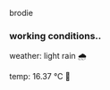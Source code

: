 brodie

<!--weather_start-->
### working conditions..

weather: light rain 🌧️

temp: 16.37 °C 👕

<!--weather_end-->

